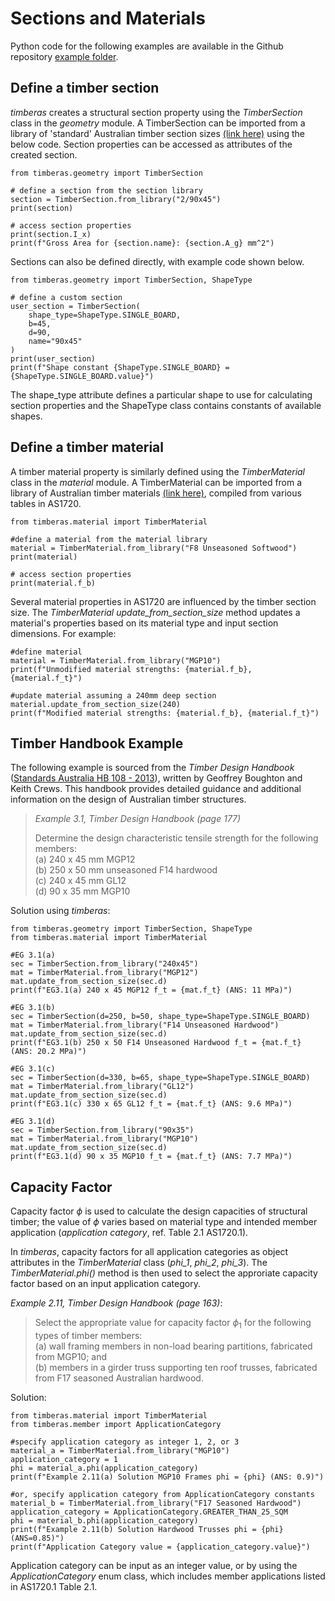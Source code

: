 
# Sections and Materials

Python code for the following examples are available in the Github repository [example folder](https://github.com/Folded-Structures-Lab/timber-as/tree/main/examples/tutorial_2.py). 

## Define a timber section
*timberas* creates a structural section property using the *TimberSection* class in the *geometry* module. A TimberSection can be imported from a library of 'standard' Australian timber section sizes [(link here)](https://github.com/Folded-Structures-Lab/timber-as/blob/main/src/timberas/data/section_library.csv) using the below code. Section properties can be accessed as attributes of the created section. 
```
from timberas.geometry import TimberSection

# define a section from the section library
section = TimberSection.from_library("2/90x45")
print(section)

# access section properties
print(section.I_x)
print(f"Gross Area for {section.name}: {section.A_g} mm^2")
```

Sections can also be defined directly, with example code shown below.
```
from timberas.geometry import TimberSection, ShapeType

# define a custom section
user_section = TimberSection(
    shape_type=ShapeType.SINGLE_BOARD, 
    b=45, 
    d=90, 
    name="90x45"
)
print(user_section)
print(f"Shape constant {ShapeType.SINGLE_BOARD} = {ShapeType.SINGLE_BOARD.value}")
```
The shape_type attribute defines a particular shape to use for calculating section properties and the ShapeType class contains constants of available shapes.

## Define a timber material

A timber material property is similarly defined using the *TimberMaterial* class in the *material* module. A TimberMaterial can be imported from a library of Australian timber materials [(link here)](https://github.com/Folded-Structures-Lab/timber-as/blob/main/src/timberas/data/material_library.csv), compiled from various tables in AS1720. 

```
from timberas.material import TimberMaterial

#define a material from the material library 
material = TimberMaterial.from_library("F8 Unseasoned Softwood")
print(material)

# access section properties
print(material.f_b)

```

Several material properties in AS1720 are influenced by the timber section size. The *TimberMaterial* *update_from_section_size* method updates a material's properties based on its material type and input section dimensions. For example:
```
#define material
material = TimberMaterial.from_library("MGP10")
print(f"Unmodified material strengths: {material.f_b}, {material.f_t}")

#update material assuming a 240mm deep section
material.update_from_section_size(240)
print(f"Modified material strengths: {material.f_b}, {material.f_t}")
```

## Timber Handbook Example
The following example is sourced from the *Timber Design Handbook* ([Standards Australia HB 108 - 2013](https://infostore.saiglobal.com/en-us/standards/sa-hb-108-2013-119982_saig_as_as_251451/)), written by Geoffrey Boughton and Keith Crews. This handbook provides detailed guidance and additional information on the design of Australian timber structures. 

>*Example 3.1, Timber Design Handbook (page 177)*
>
> Determine the design characteristic tensile strength for the following members:  
> (a) 240 x 45 mm MGP12  
> (b) 250 x 50 mm unseasoned F14 hardwood  
> (c) 240 x 45 mm GL12  
> (d) 90 x 35 mm MGP10  

Solution using *timberas*: 
```
from timberas.geometry import TimberSection, ShapeType
from timberas.material import TimberMaterial

#EG 3.1(a)
sec = TimberSection.from_library("240x45")
mat = TimberMaterial.from_library("MGP12")
mat.update_from_section_size(sec.d)
print(f"EG3.1(a) 240 x 45 MGP12 f_t = {mat.f_t} (ANS: 11 MPa)")

#EG 3.1(b)
sec = TimberSection(d=250, b=50, shape_type=ShapeType.SINGLE_BOARD)
mat = TimberMaterial.from_library("F14 Unseasoned Hardwood")
mat.update_from_section_size(sec.d)
print(f"EG3.1(b) 250 x 50 F14 Unseasoned Hardwood f_t = {mat.f_t} (ANS: 20.2 MPa)")

#EG 3.1(c)
sec = TimberSection(d=330, b=65, shape_type=ShapeType.SINGLE_BOARD)
mat = TimberMaterial.from_library("GL12")
mat.update_from_section_size(sec.d)
print(f"EG3.1(c) 330 x 65 GL12 f_t = {mat.f_t} (ANS: 9.6 MPa)")

#EG 3.1(d)
sec = TimberSection.from_library("90x35")
mat = TimberMaterial.from_library("MGP10")
mat.update_from_section_size(sec.d)
print(f"EG3.1(d) 90 x 35 MGP10 f_t = {mat.f_t} (ANS: 7.7 MPa)")

```


## Capacity Factor

Capacity factor $\phi$ is used to calculate the design capacities of structural timber; the value of $\phi$ varies based on material type and intended member application (*application category*, ref. Table 2.1 AS1720.1).


In *timberas*, capacity factors for all application categories as object attributes in the *TimberMaterial* class (*phi_1*, *phi_2*, *phi_3*). The *TimberMaterial.phi()* method is then used to select the approriate capacity factor based on an input application category. 

*Example 2.11, Timber Design Handbook (page 163)*:
> 
> Select the appropriate value for capacity factor $\phi_1$ for the following types of timber members:  
> (a) wall framing members in non-load bearing partitions, fabricated from MGP10; and  
> (b) members in a girder truss supporting ten roof trusses, fabricated from F17 seasoned Australian hardwood.


Solution: 
```
from timberas.material import TimberMaterial
from timberas.member import ApplicationCategory

#specify application category as integer 1, 2, or 3
material_a = TimberMaterial.from_library("MGP10")
application_category = 1
phi = material_a.phi(application_category)
print(f"Example 2.11(a) Solution MGP10 Frames phi = {phi} (ANS: 0.9)")

#or, specify application category from ApplicationCategory constants
material_b = TimberMaterial.from_library("F17 Seasoned Hardwood")
application_category = ApplicationCategory.GREATER_THAN_25_SQM
phi = material_b.phi(application_category)
print(f"Example 2.11(b) Solution Hardwood Trusses phi = {phi} (ANS=0.85)")
print(f"Application Category value = {application_category.value}")
```

Application category can be input as an integer value, or by using the *ApplicationCategory* enum class, which includes member applications listed in AS1720.1 Table 2.1.



